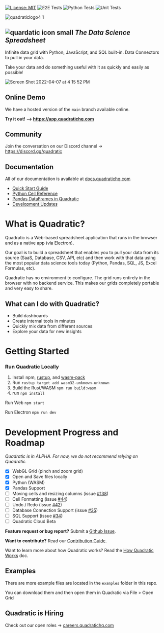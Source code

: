 [![License: MIT](https://img.shields.io/badge/License-MIT-yellow.svg)](https://opensource.org/licenses/MIT) ![E2E Tests](https://github.com/quadratichq/quadratic/actions/workflows/test-e2e.yml/badge.svg) ![Python Tests](https://github.com/quadratichq/quadratic/actions/workflows/test-python.yml/badge.svg) ![Unit Tests](https://github.com/quadratichq/quadratic/actions/workflows/test-unit.yml/badge.svg)

![quadraticlogo4 1](https://user-images.githubusercontent.com/3479421/162037216-2fea1620-2310-4cfa-96fb-31299195e3a9.png)

## ![quardatic icon small](https://user-images.githubusercontent.com/3479421/162039117-02f85f2c-e382-4ed8-ac39-64efab17a144.svg) **_The Data Science Spreadsheet_**

Infinite data grid with Python, JavaScript, and SQL built-in. Data Connectors to pull in your data.

Take your data and do something useful with it as quickly and easily as possible!

![Screen Shot 2022-04-07 at 4 15 52 PM](https://user-images.githubusercontent.com/3479421/162328478-198f27d1-4ab8-4334-8420-b082e68edefc.png)

## Online Demo

We have a hosted version of the `main` branch available online.

**Try it out! --> <https://app.quadratichq.com>**

## Community

Join the conversation on our Discord channel -> <https://discord.gg/quadratic>

## Documentation

All of our documentation is available at [docs.quadratichq.com](https://docs.quadratichq.com)

- [Quick Start Guide](https://docs.quadratichq.com/quick-start)
- [Python Cell Reference](https://docs.quadratichq.com/reference/python-cell-reference)
- [Pandas DataFrames in Quadratic](https://docs.quadratichq.com/reference/python-cell-reference/pandas-dataframe)
- [Development Updates](https://docs.quadratichq.com/development-updates)

# What is Quadratic?

Quadratic is a Web-based spreadsheet application that runs in the browser and as a native app (via Electron).

Our goal is to build a spreadsheet that enables you to pull your data from its source (SaaS, Database, CSV, API, etc) and then work with that data using the most popular data science tools today (Python, Pandas, SQL, JS, Excel Formulas, etc).

Quadratic has no environment to configure. The grid runs entirely in the browser with no backend service. This makes our grids completely portable and very easy to share.

## What can I do with Quadratic?

- Build dashboards
- Create internal tools in minutes
- Quickly mix data from different sources
- Explore your data for new insights

# Getting Started

### Run Quadratic Locally

1. Install npm, [rustup](https://www.rust-lang.org/tools/install), and [wasm-pack](https://rustwasm.github.io/wasm-pack/installer/)
2. Run `rustup target add wasm32-unknown-unknown`
3. Build the Rust/WASM `npm run build:wasm`
4. run `npm install`

Run Web `npm start`

Run Electron `npm run dev`

# Development Progress and Roadmap

_Quadratic is in ALPHA. For now, we do not recommend relying on Quadratic._

- [x] WebGL Grid (pinch and zoom grid)
- [x] Open and Save files locally
- [x] Python (WASM)
- [x] Pandas Support
- [ ] Moving cells and resizing columns (issue [#138](https://github.com/quadratichq/quadratic/pull/138))
- [ ] Cell Formatting (issue [#44](https://github.com/quadratichq/quadratic/issues/44))
- [ ] Undo / Redo (issue [#42](https://github.com/quadratichq/quadratic/issues/42))
- [ ] Database Connection Support (issue [#35](https://github.com/quadratichq/quadratic/issues/35))
- [ ] SQL Support (issue [#34](https://github.com/quadratichq/quadratic/issues/34))
- [ ] Quadratic Cloud Beta

**Feature request or bug report?** Submit a [Github Issue](https://github.com/quadratichq/quadratic/issues/new/choose/).

**Want to contribute?** Read our [Contribution Guide](./CONTRIBUTING.md).

Want to learn more about how Quadratic works? Read the [How Quadratic Works](./docs/how_quadratic_works.md) doc.

## Examples

There are more example files are located in the `examples` folder in this repo.

You can download them and then open them in Quadratic via File > Open Grid

## Quadratic is Hiring

Check out our open roles -> [careers.quadratichq.com](https://careers.quadratichq.com)
